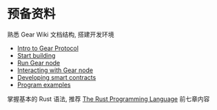 # 预备资料

熟悉 Gear Wiki 文档结构, 搭建开发环境
- [Intro to Gear Protocol](https://wiki.gear-tech.io/docs/gear/glossary)
- [Start building](https://wiki.gear-tech.io/docs/getting-started-in-5-minutes)
- [Run Gear node](https://wiki.gear-tech.io/docs/node/setting-up)
- [Interacting with Gear node](https://wiki.gear-tech.io/docs/api/getting-started)
- [Developing smart contracts](https://wiki.gear-tech.io/docs/developing-contracts/introduction)
- [Program examples](https://wiki.gear-tech.io/docs/examples/prerequisites)

掌握基本的 Rust 语法, 推荐 [The Rust Programming Language](https://doc.rust-lang.org/book/) 前七章内容

